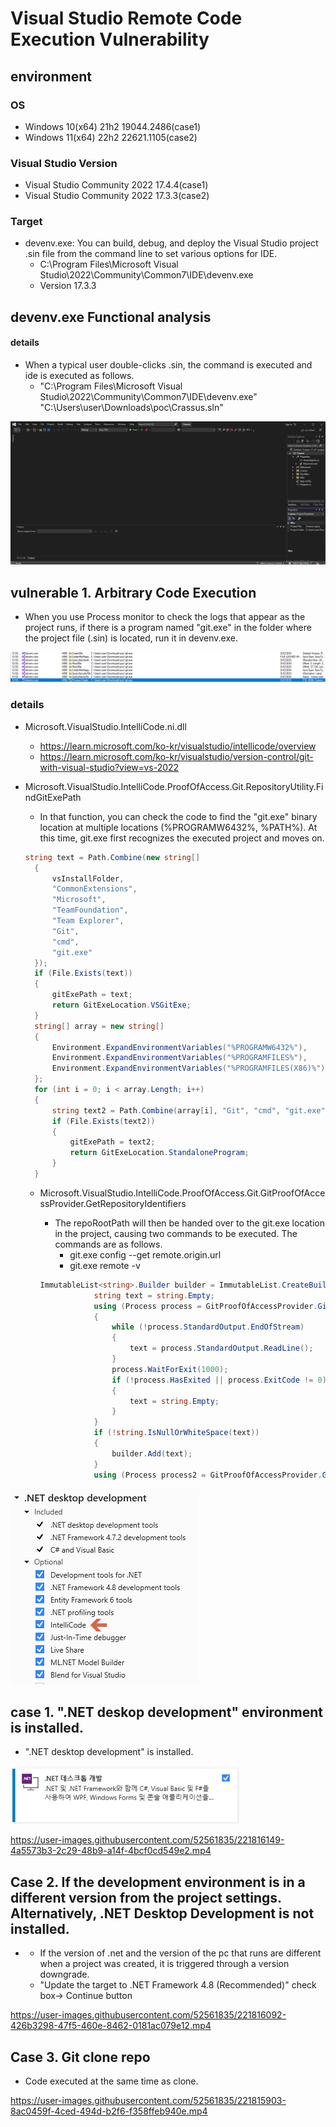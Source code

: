 # Visual Studio Remote Code Execution Vulnerability

## environment
### OS
- Windows 10(x64) 21h2 19044.2486(case1)
- Windows 11(x64) 22h2 22621.1105(case2)

### Visual Studio Version
- Visual Studio Community 2022 17.4.4(case1)
- Visual Studio Community 2022 17.3.3(case2)

### Target
- devenv.exe: You can build, debug, and deploy the Visual Studio project .sin file from the command line to set various options for IDE.
	- C:\Program Files\Microsoft Visual Studio\2022\Community\Common7\IDE\devenv.exe
	- Version 17.3.3
## devenv.exe Functional analysis
#### details
- When a typical user double-clicks .sin, the command is executed and ide is executed as follows.
	- "C:\Program Files\Microsoft Visual Studio\2022\Community\Common7\IDE\devenv.exe" "C:\Users\user\Downloads\poc\Crassus.sln"

![dt](.\img\dt.png)

## vulnerable 1. Arbitrary Code Execution

- When you use Process monitor to check the logs that appear as the project runs, if there is a program named "git.exe" in the folder where the project file (.sin) is located, run it in devenv.exe.


![dt](.\img\devenv.png)

### details

- Microsoft.VisualStudio.IntelliCode.ni.dll

  - https://learn.microsoft.com/ko-kr/visualstudio/intellicode/overview
  - https://learn.microsoft.com/ko-kr/visualstudio/version-control/git-with-visual-studio?view=vs-2022

- Microsoft.VisualStudio.IntelliCode.ProofOfAccess.Git.RepositoryUtility.FindGitExePath

  - In that function, you can check the code to find the "git.exe" binary location at multiple locations (%PROGRAMW6432%, %PATH%). At this time, git.exe first recognizes the executed project and moves on.

  ```c#
  string text = Path.Combine(new string[]
  	{
  		vsInstallFolder,
  		"CommonExtensions",
  		"Microsoft",
  		"TeamFoundation",
  		"Team Explorer",
  		"Git",
  		"cmd",
  		"git.exe"
  	});
  	if (File.Exists(text))
  	{
  		gitExePath = text;
  		return GitExeLocation.VSGitExe;
  	}
  	string[] array = new string[]
  	{
  		Environment.ExpandEnvironmentVariables("%PROGRAMW6432%"),
  		Environment.ExpandEnvironmentVariables("%PROGRAMFILES%"),
  		Environment.ExpandEnvironmentVariables("%PROGRAMFILES(X86)%")
  	};
  	for (int i = 0; i < array.Length; i++)
  	{
  		string text2 = Path.Combine(array[i], "Git", "cmd", "git.exe");
  		if (File.Exists(text2))
  		{
  			gitExePath = text2;
  			return GitExeLocation.StandaloneProgram;
  		}
  	}
  ```

  

  - Microsoft.VisualStudio.IntelliCode.ProofOfAccess.Git.GitProofOfAccessProvider.GetRepositoryIdentifiers

    - The repoRootPath will then be handed over to the git.exe location in the project, causing two commands to be executed. The commands are as follows.
      - git.exe config --get remote.origin.url
      - git.exe remote -v

    ```c#
    ImmutableList<string>.Builder builder = ImmutableList.CreateBuilder<string>();
    			string text = string.Empty;
    			using (Process process = GitProofOfAccessProvider.GitExecute(repoRootPath, "config --get remote.origin.url"))
    			{
    				while (!process.StandardOutput.EndOfStream)
    				{
    					text = process.StandardOutput.ReadLine();
    				}
    				process.WaitForExit(1000);
    				if (!process.HasExited || process.ExitCode != 0)
    				{
    					text = string.Empty;
    				}
    			}
    			if (!string.IsNullOrWhiteSpace(text))
    			{
    				builder.Add(text);
    			}
    			using (Process process2 = GitProofOfAccessProvider.GitExecute(repoRootPath, "remote -v"))
    ```

![dt](.\img\c.png)


## case 1. ".NET deskop development" environment is installed.

- ".NET desktop development" is installed.

![dt](.\img\dotnetinstalled.png)





https://user-images.githubusercontent.com/52561835/221816149-4a5573b3-2c29-48b9-a14f-4bcf0cd549e2.mp4



## Case 2. If the development environment is in a different version from the project settings. Alternatively, .NET Desktop Development is not installed.

- - If the version of .net and the version of the pc that runs are different when a project was created, it is triggered through a version downgrade.
  - "Update the target to .NET Framework 4.8 (Recommended)" check box-> Continue button



https://user-images.githubusercontent.com/52561835/221816092-426b3298-47f5-460e-8462-0181ac079e12.mp4




## Case 3. Git clone repo

- Code executed at the same time as clone.


https://user-images.githubusercontent.com/52561835/221815903-8ac0459f-4ced-494d-b2f6-f358ffeb940e.mp4


